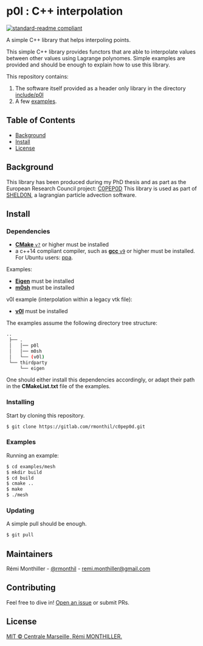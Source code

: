 # p0l : C++ interpolation

[![standard-readme compliant](https://img.shields.io/badge/readme%20style-standard-brightgreen.svg?style=flat-square)](https://github.com/RichardLitt/standard-readme)

A simple C++ library that helps interpoling points.

This simple C++ library provides functors that are able to interpolate values between other values using Lagrange polynomes.
Simple examples are provided and should be enough to explain how to use this library.

This repository contains:

1. The software itself provided as a header only library in the directory [include/p0l](./include/p0l)
2. A few [examples](./examples).

## Table of Contents

- [Background](#background)
- [Install](#install)
- [License](#license)

## Background

This library has been produced during my PhD thesis and as part as the European Research Council project: [C0PEP0D](https://c0pep0d.github.io/)
This library is used as part of [SHELD0N](https://github.com/C0PEP0D/sheld0n), a lagrangian particle advection software.

## Install

### Dependencies

* [**CMake** `v?`](https://cmake.org/download/) or higher must be installed
* a c++14 compliant compiler, such as [**gcc** `v9`](https://gcc.gnu.org/) or higher must be installed. For Ubuntu users: [ppa](https://launchpad.net/%7Ejonathonf/+archive/ubuntu/gcc?field.series_filter=bionic).

Examples:
* [**Eigen**](https://eigen.tuxfamily.org) must be installed
* [**m0sh**](https://github.com/C0PEP0D/m0sh) must be installed

v0l example (interpolation within a legacy vtk file):
* [**v0l**](https://github.com/C0PEP0D/v0l) must be installed

The examples assume the following directory tree structure:
```bash
..
 ├── .
 │   │── p0l
 │   │── m0sh
 │   └── (v0l)
 └── thirdparty
     └── eigen
```
One should either install this dependencies accordingly, or adapt their path in the **CMakeList.txt** file of the examples.

### Installing

Start by cloning this repository.

```sh
$ git clone https://gitlab.com/rmonthil/c0pep0d.git
```

### Examples

Running an example:

```bash
$ cd examples/mesh
$ mkdir build
$ cd build
$ cmake ..
$ make
$ ./mesh
```

### Updating

A simple pull should be enough.

```sh
$ git pull
```

## Maintainers

Rémi Monthiller - [@rmonthil](https://gitlab.com/rmonthil) - remi.monthiller@gmail.com

## Contributing

Feel free to dive in! [Open an issue](https://github.com/rmonthil/c0pep0d/issues/new) or submit PRs.

## License

[MIT © Centrale Marseille, Rémi MONTHILLER.](./LICENSE)
